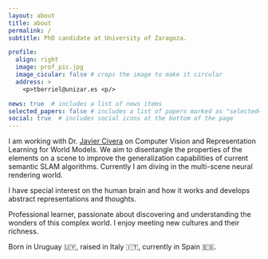 ```yaml
---
layout: about
title: about
permalink: /
subtitle: PhD candidate at University of Zaragoza.

profile:
  align: right
  image: prof_pic.jpg
  image_cicular: false # crops the image to make it circular
  address: >
    <p>tberriel@unizar.es <p/>

news: true  # includes a list of news items
selected_papers: false # includes a list of papers marked as "selected={true}"
social: true  # includes social icons at the bottom of the page
---
```



I am working with Dr. <a href="https://scholar.google.com/citations?user=j_sMzokAAAAJ&hl=es&oi=ao">Javier Civera</a> on Computer Vision and Representation Learning for World Models. We aim to disentangle the properties of the elements on a scene to improve the generalization capabilities of current semantic SLAM algorithms. Currently I am diving in the multi-scene neural rendering world.

I have special interest on the human brain and how it works and develops abstract representations and thoughts.

Professional learner, passionate about discovering and understanding the wonders of this complex world. I enjoy meeting new cultures and their richness.

Born in Uruguay :uruguay:, raised in Italy :it:, currently in Spain :es:. 
